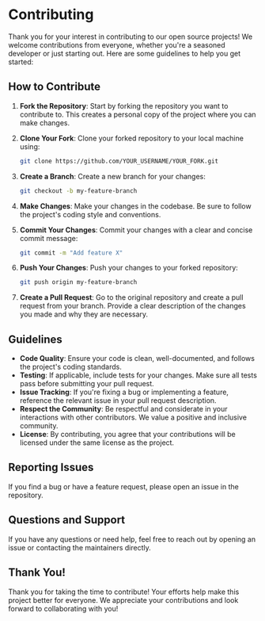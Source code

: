 # Contributing

Thank you for your interest in contributing to our open source projects! We welcome contributions from everyone, whether you're a seasoned developer or just starting out. Here are some guidelines to help you get started:

## How to Contribute

1. **Fork the Repository**: Start by forking the repository you want to contribute to. This creates a personal copy of the project where you can make changes.

2. **Clone Your Fork**: Clone your forked repository to your local machine using:
   ```bash
   git clone https://github.com/YOUR_USERNAME/YOUR_FORK.git
   ```

3. **Create a Branch**: Create a new branch for your changes:
   ```bash
   git checkout -b my-feature-branch
   ```

4. **Make Changes**: Make your changes in the codebase. Be sure to follow the project's coding style and conventions.

5. **Commit Your Changes**: Commit your changes with a clear and concise commit message:
   ```bash
   git commit -m "Add feature X"
   ```

6. **Push Your Changes**: Push your changes to your forked repository:
   ```bash
   git push origin my-feature-branch
   ```

7. **Create a Pull Request**: Go to the original repository and create a pull request from your branch. Provide a clear description of the changes you made and why they are necessary.

## Guidelines

- **Code Quality**: Ensure your code is clean, well-documented, and follows the project's coding standards.
- **Testing**: If applicable, include tests for your changes. Make sure all tests pass before submitting your pull request.
- **Issue Tracking**: If you're fixing a bug or implementing a feature, reference the relevant issue in your pull request description.
- **Respect the Community**: Be respectful and considerate in your interactions with other contributors. We value a positive and inclusive community.
- **License**: By contributing, you agree that your contributions will be licensed under the same license as the project.

## Reporting Issues
If you find a bug or have a feature request, please open an issue in the repository.

## Questions and Support
If you have any questions or need help, feel free to reach out by opening an issue or contacting the maintainers directly.

## Thank You!
Thank you for taking the time to contribute! Your efforts help make this project better for everyone. We appreciate your contributions and look forward to collaborating with you!